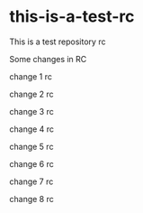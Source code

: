 # this-is-a-test-rc
This is a test repository rc

Some changes in RC

change 1 rc

change 2 rc

change 3 rc

change 4 rc

change 5 rc

change 6 rc

change 7 rc

change 8 rc